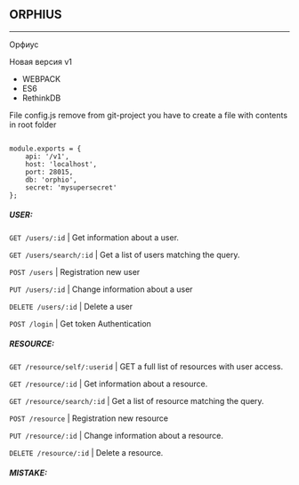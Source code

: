 ## ORPHIUS
------
Орфиус

Новая версия v1

- WEBPACK
- ES6
- RethinkDB

File config.js remove from git-project
you have to create a file with contents in root folder


```

module.exports = {
    api: '/v1',
    host: 'localhost',
    port: 28015,
    db: 'orphio',
    secret: 'mysupersecret' 
};

```



##### USER:

`GET /users/:id` |  Get information about a user.

`GET /users/search/:id` |  Get a list of users matching the query.

`POST /users`  | Registration new user

`PUT /users/:id` |  Change information about a user

`DELETE /users/:id` |  Delete a user

`POST /login` |  Get token Authentication




##### RESOURCE:

`GET /resource/self/:userid`  | GET a full list of resources with user access.

`GET /resource/:id`  |  Get information about a resource.

`GET /resource/search/:id`  |  Get a list of resource matching the query.

`POST /resource`   | Registration new resource

`PUT /resource/:id`  |  Change information about a resource.

`DELETE /resource/:id`  |  Delete a resource.


##### MISTAKE:
